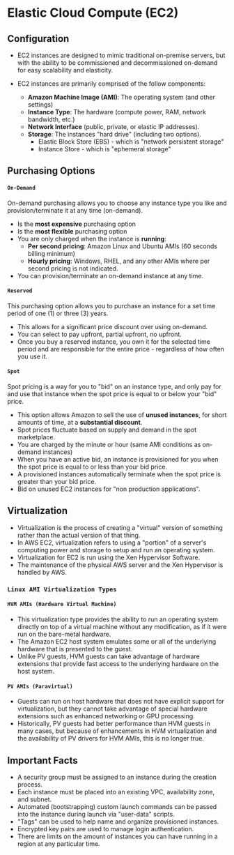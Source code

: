 # Elastic Cloud Compute (EC2)

## Configuration

- EC2 instances are designed to mimic traditional on-premise servers, but with
  the ability to be commissioned and decommissioned on-demand for easy
  scalability and elasticity.

- EC2 instances are primarily comprised of the follow components:
  - **Amazon Machine Image (AMI)**: The operating system (and other settings)
  - **Instance Type**: The hardware (compute power, RAM, network bandwidth, etc.)
  - **Network Interface** (public, private, or elastic IP addresses).
  - **Storage**: The instances "hard drive" (including two options).
    - Elastic Block Store (EBS) - which is "network persistent storage"
    - Instance Store - which is "ephemeral storage"

## Purchasing Options

#### `On-Demand`

On-demand purchasing allows you to choose any instance type you like and provision/terminate it at any time (on-demand).

- Is the **most expensive** purchasing option
- Is the **most flexible** purchasing option
- You are only charged when the instance is **running**:
  - **Per second pricing**: Amazon Linux and Ubuntu AMIs (60 seconds billing minimum)
  - **Hourly pricing**: Windows, RHEL, and any other AMIs where per second pricing is not indicated.
- You can provision/terminate an on-demand instance at any time.

#### `Reserved`

This purchasing option allows you to purchase an instance for a set time period of one (1) or three (3) years.

- This allows for a significant price discount over using on-demand.
- You can select to pay upfront, partial upfront, no upfront.
- Once you buy a reserved instance, you own it for the selected time period
  and are responsible for the entire price - regardless of how often you
  use it.

#### `Spot`

Spot pricing is a way for you to "bid" on an instance type, and only pay for and
use that instance when the spot price is equal to or below your "bid" price.

- This option allows Amazon to sell the use of **unused instances**, for short
  amounts of time, at a **substantial discount**.
- Spot prices fluctuate based on supply and demand in the spot marketplace.
- You are charged by the minute or hour (same AMI conditions as on-demand instances)
- When you have an active bid, an instance is provisioned for you when the spot
  price is equal to or less than your bid price.
- A provisioned instances automatically terminate when the spot price is greater
  than your bid price.
- Bid on unused EC2 instances for "non production applications".

## Virtualization

- Virtualization is the process of creating a "virtual" version of something
  rather than the actual version of that thing.
- In AWS EC2, virtualization refers to using a "portion" of a server's computing
  power and storage to setup and run an operating system.
- Virtualization for EC2 is run using the Xen Hypervisor Software.
- The maintenance of the physical AWS server and the Xen Hypervisor is handled by AWS.

### `Linux AMI Virtualization Types`

#### `HVM AMIs (Hardware Virtual Machine)`

- This virtualization type provides the ability to run an operating system
  directly on top of a virtual machine without any modification, as if it were
  run on the bare-metal hardware.
- The Amazon EC2 host system emulates some or all of the underlying hardware
  that is presented to the guest.
- Unlike PV guests, HVM guests can take advantage of hardware extensions that
  provide fast access to the underlying hardware on the host system.

#### `PV AMIs (Paravirtual)`

- Guests can run on host hardware that does not have explicit support for
  virtualization, but they cannot take advantage of special hardware extensions
  such as enhanced networking or GPU processing.
- Historically, PV guests had better performance than HVM guests in many cases,
  but because of enhancements in HVM virtualization and the availability of PV
  drivers for HVM AMIs, this is no longer true.

## Important Facts

- A security group must be assigned to an instance during the creation process.
- Each instance must be placed into an existing VPC, availability zone, and
  subnet.
- Automated (bootstrapping) custom launch commands can be passed into the
  instance during launch via "user-data" scripts.
- "Tags" can be used to help name and organize provisioned instances.
- Encrypted key pairs are used to manage login authentication.
- There are limits on the amount of instances you can have running in a region
  at any particular time.
